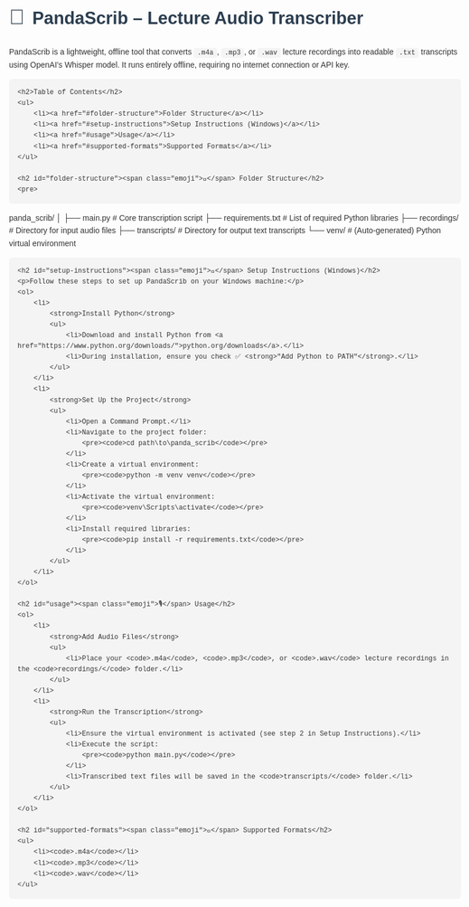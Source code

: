 <!DOCTYPE html>
<html lang="en">
<head>
    <meta charset="UTF-8">
    <meta name="viewport" content="width=device-width, initial-scale=1.0">
    <title>PandaScrib - Lecture Audio Transcriber</title>
    <style>
        body {
            font-family: Arial, sans-serif;
            line-height: 1.6;
            max-width: 800px;
            margin: 0 auto;
            padding: 20px;
            color: #333;
        }
        h1, h2, h3 {
            color: #2c3e50;
        }
        h1 {
            font-size: 2.2em;
        }
        h2 {
            font-size: 1.8em;
            margin-top: 20px;
        }
        h3 {
            font-size: 1.4em;
        }
        code {
            background-color: #f4f4f4;
            padding: 2px 6px;
            border-radius: 4px;
            font-family: 'Courier New', Courier, monospace;
        }
        pre {
            background-color: #f4f4f4;
            padding: 15px;
            border-radius: 6px;
            overflow-x: auto;
        }
        ul, ol {
            margin: 10px 0;
            padding-left: 20px;
        }
        a {
            color: #0066cc;
            text-decoration: none;
        }
        a:hover {
            text-decoration: underline;
        }
        .emoji {
            font-size: 1.2em;
            margin-right: 5px;
        }
    </style>
</head>
<body>
    <h1><span class="emoji">🐼</span> PandaScrib – Lecture Audio Transcriber</h1>
    <p>PandaScrib is a lightweight, offline tool that converts <code>.m4a</code>, <code>.mp3</code>, or <code>.wav</code> lecture recordings into readable <code>.txt</code> transcripts using OpenAI's Whisper model. It runs entirely offline, requiring no internet connection or API key.</p>

    <h2>Table of Contents</h2>
    <ul>
        <li><a href="#folder-structure">Folder Structure</a></li>
        <li><a href="#setup-instructions">Setup Instructions (Windows)</a></li>
        <li><a href="#usage">Usage</a></li>
        <li><a href="#supported-formats">Supported Formats</a></li>
    </ul>

    <h2 id="folder-structure"><span class="emoji">📁</span> Folder Structure</h2>
    <pre>

panda_scrib/
│
├── main.py # Core transcription script
├── requirements.txt # List of required Python libraries
├── recordings/ # Directory for input audio files
├── transcripts/ # Directory for output text transcripts
└── venv/ # (Auto-generated) Python virtual environment
</pre>

    <h2 id="setup-instructions"><span class="emoji">🧰</span> Setup Instructions (Windows)</h2>
    <p>Follow these steps to set up PandaScrib on your Windows machine:</p>
    <ol>
        <li>
            <strong>Install Python</strong>
            <ul>
                <li>Download and install Python from <a href="https://www.python.org/downloads/">python.org/downloads</a>.</li>
                <li>During installation, ensure you check ✅ <strong>"Add Python to PATH"</strong>.</li>
            </ul>
        </li>
        <li>
            <strong>Set Up the Project</strong>
            <ul>
                <li>Open a Command Prompt.</li>
                <li>Navigate to the project folder:
                    <pre><code>cd path\to\panda_scrib</code></pre>
                </li>
                <li>Create a virtual environment:
                    <pre><code>python -m venv venv</code></pre>
                </li>
                <li>Activate the virtual environment:
                    <pre><code>venv\Scripts\activate</code></pre>
                </li>
                <li>Install required libraries:
                    <pre><code>pip install -r requirements.txt</code></pre>
                </li>
            </ul>
        </li>
    </ol>

    <h2 id="usage"><span class="emoji">🎙️</span> Usage</h2>
    <ol>
        <li>
            <strong>Add Audio Files</strong>
            <ul>
                <li>Place your <code>.m4a</code>, <code>.mp3</code>, or <code>.wav</code> lecture recordings in the <code>recordings/</code> folder.</li>
            </ul>
        </li>
        <li>
            <strong>Run the Transcription</strong>
            <ul>
                <li>Ensure the virtual environment is activated (see step 2 in Setup Instructions).</li>
                <li>Execute the script:
                    <pre><code>python main.py</code></pre>
                </li>
                <li>Transcribed text files will be saved in the <code>transcripts/</code> folder.</li>
            </ul>
        </li>
    </ol>

    <h2 id="supported-formats"><span class="emoji">🎵</span> Supported Formats</h2>
    <ul>
        <li><code>.m4a</code></li>
        <li><code>.mp3</code></li>
        <li><code>.wav</code></li>
    </ul>

</body>
</html>
